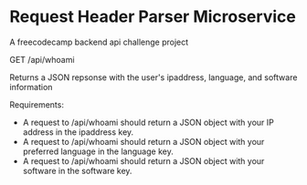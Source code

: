 # Request Header Parser Microservice

A freecodecamp backend api challenge project

GET /api/whoami

Returns a JSON repsonse with the user's ipaddress, language, and software information

Requirements:
- A request to /api/whoami should return a JSON object with your IP address in the ipaddress key.
- A request to /api/whoami should return a JSON object with your preferred language in the language key.
- A request to /api/whoami should return a JSON object with your software in the software key.